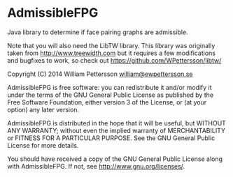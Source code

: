 AdmissibleFPG
=============

Java library to determine if face pairing graphs are admissible.


Note that you will also need the LibTW library. This library was originally taken from http://www.treewidth.com but it requires a few modifications and bugfixes to work, so check out https://github.com/WPettersson/libtw/





Copyright (C) 2014 William Pettersson <william@ewpettersson.se>

AdmissibleFPG is free software: you can redistribute it and/or modify
it under the terms of the GNU General Public License as published by
the Free Software Foundation, either version 3 of the License, or
(at your option) any later version.

AdmissibleFPG is distributed in the hope that it will be useful,
but WITHOUT ANY WARRANTY; without even the implied warranty of
MERCHANTABILITY or FITNESS FOR A PARTICULAR PURPOSE.  See the
GNU General Public License for more details.

You should have received a copy of the GNU General Public License
along with AdmissibleFPG.  If not, see <http://www.gnu.org/licenses/>.





